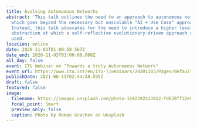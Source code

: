 ```yaml
---
title: Evolving Autonomous Networks
abstract: 'This talk outlines the need to an approach to autonomous networks
  which goes beyond the necessary but unscalable "AI + Use Case" approach.
  Instead, this talk advocates for the need to introduce a higher level of
  abstraction at which a self-reflective evolutionary-driven approach can be
  used.  '
location: online
date: 2020-11-03T01:00:58.567Z
date_end: 2020-11-03T03:00:00.000Z
all_day: false
event: ITU Webinar on "Towards a truly Autonomous Network"
event_url: https://www.itu.int/en/ITU-T/webinars/20201103/Pages/default.aspx
publishDate: 2021-06-13T02:44:58.595Z
draft: false
featured: false
image:
  filename: https://images.unsplash.com/photo-1592392513912-fd639ff32e98?ixid=MnwxMjA3fDB8MHxwaG90by1wYWdlfHx8fGVufDB8fHx8&ixlib=rb-1.2.1&auto=format&fit=crop&w=2017&q=80
  focal_point: Smart
  preview_only: false
  caption: Photo by Roman Grachev on Unsplash
---
```

